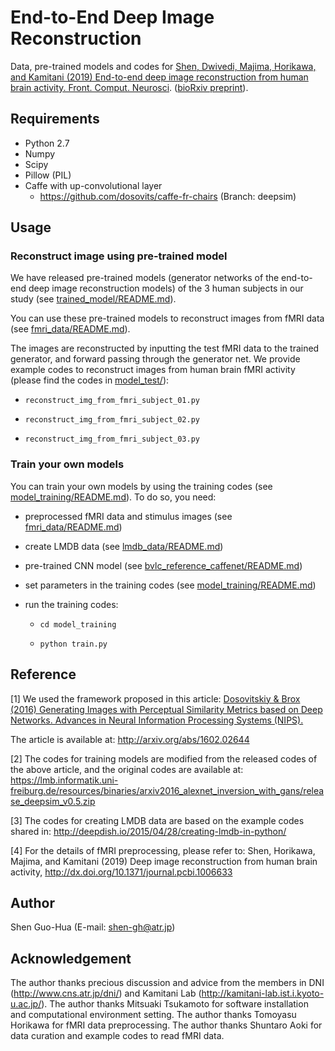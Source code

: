 # End-to-End Deep Image Reconstruction

Data, pre-trained models and codes for [Shen, Dwivedi, Majima, Horikawa, and Kamitani (2019) End-to-end deep image reconstruction from human brain activity. Front. Comput. Neurosci](https://www.frontiersin.org/articles/10.3389/fncom.2019.00021/full). ([bioRxiv preprint](https://www.biorxiv.org/content/10.1101/272518v1)).



## Requirements

- Python 2.7
- Numpy 
- Scipy
- Pillow (PIL)
- Caffe with up-convolutional layer
    - https://github.com/dosovits/caffe-fr-chairs (Branch: deepsim)



## Usage

### Reconstruct image using pre-trained model

We have released pre-trained models (generator networks of the end-to-end deep image reconstruction models) of the 3 human subjects in our study (see [trained_model/README.md](trained_model/README.md)).

You can use these pre-trained models to reconstruct images from fMRI data (see [fmri_data/README.md](fmri_data/README.md)).

The images are reconstructed by inputting the test fMRI data to the trained generator, and forward passing through the generator net.
We provide example codes to reconstruct images from human brain fMRI activity (please find the codes in [model_test/](model_test/)):

- `reconstruct_img_from_fmri_subject_01.py`

- `reconstruct_img_from_fmri_subject_02.py`

- `reconstruct_img_from_fmri_subject_03.py`



### Train your own models

You can train your own models by using the training codes (see [model_training/README.md](model_training/README.md)).
To do so, you need:

- preprocessed fMRI data and stimulus images (see [fmri_data/README.md](fmri_data/README.md))

- create LMDB data (see [lmdb_data/README.md](lmdb_data/README.md)) 

- pre-trained CNN model (see [bvlc_reference_caffenet/README.md](bvlc_reference_caffenet/README.md))

- set parameters in the training codes (see [model_training/README.md](model_training/README.md)) 

- run the training codes:

    - `cd model_training`
    
    - `python train.py`



## Reference

[1] We used the framework proposed in this article: [Dosovitskiy & Brox (2016) Generating Images with Perceptual Similarity Metrics based on Deep Networks. Advances in Neural Information Processing Systems (NIPS).](http://lmb.informatik.uni-freiburg.de//Publications/2016/DB16c)

The article is available at: http://arxiv.org/abs/1602.02644


[2] The codes for training models are modified from the released codes of the above article, and the original codes are available at: https://lmb.informatik.uni-freiburg.de/resources/binaries/arxiv2016_alexnet_inversion_with_gans/release_deepsim_v0.5.zip


[3] The codes for creating LMDB data are based on the example codes shared in: http://deepdish.io/2015/04/28/creating-lmdb-in-python/


[4] For the details of fMRI preprocessing, please refer to: Shen, Horikawa, Majima, and Kamitani (2019) Deep image reconstruction from human brain activity, http://dx.doi.org/10.1371/journal.pcbi.1006633



## Author

Shen Guo-Hua (E-mail: shen-gh@atr.jp)



## Acknowledgement

The author thanks precious discussion and advice from the members in DNI (http://www.cns.atr.jp/dni/) and Kamitani Lab (http://kamitani-lab.ist.i.kyoto-u.ac.jp/).
The author thanks Mitsuaki Tsukamoto for software installation and computational environment setting.
The author thanks Tomoyasu Horikawa for fMRI data preprocessing.
The author thanks Shuntaro Aoki for data curation and example codes to read fMRI data.
